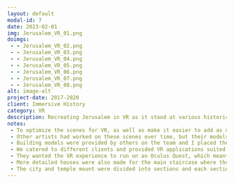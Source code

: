 ```yaml
---
layout: default
modal-id: 7
date: 2023-02-01
img: Jerusalem_VR_01.png
doimgs:
 - - Jerusalem_VR_02.png
 - - Jerusalem_VR_03.png
 - - Jerusalem_VR_04.png
 - - Jerusalem_VR_05.png
 - - Jerusalem_VR_06.png
 - - Jerusalem_VR_07.png
 - - Jerusalem_VR_08.png
alt: image-alt
project-date: 2017-2020
client: Immersive History
category: VR
description: Recreating Jerusalem in VR as it stood at various historical periods was the biggest theme during my time at Immersive History.
notes:
 - To optimize the scenes for VR, as well as make it easier to add as much detail as possible, it was most effective to instance just a few distinct models around the scene.  Care had to be taken to construct the original objects to the correct dimensions so they would match up perfectly when instanced without leaving gaps or extending over edges.  This was especially true since many of the historical dimensions of the buildings were well established.
 - Other artists had worked on these scenes over time, but their models didn't always line up.  When the scenes were being assembled into their final forms I would modify assets where needed to make sure everything lined up properly.  This sometimes required readjusting UV layouts, improving instanced geometry and creating new details where needed.
 - Building models were provided by others on the team and I placed them in the city.  There are many different types ranging from stacked houses to small homes to large mansions.  Location in the city was important, but also making sure they sat nicely on the terrain and didn't intersect other buildings or landmarks in unrealistic ways.
 - We catered to different clients and provided VR applications suited to their needs.  This particular model was for "Wisdom in Torah Ministries" that wanted accurate models of Jerusalem based on their archeological research.
 - They wanted the VR experience to run on an Oculus Quest, which meant it needed to be very light on memory consumption.  This again called for instancing as well as utilizing correct UV maps to be able to reuse textures as much as possible.  Instancing also allowed us to more easily create interactions in Unity where the developer had made scripts to easily assign actions to certain instanced models, such as doors and gates, and those actions would be automatically assigned when the model changed.
 - More detailed houses were also made for the main staircase where the player could walk and I was tasked with placing them convincingly along the sides of the stairs, making sure no doors were blocked and that none of the houses were floating or sitting in ways that would break the experience.
 - The city and temple mount were divided into sections and each section received its own dedicated LOD.  This made it possible to stream in different sections at higher fidelity when the player was in the area, as well as providing a nice scene overview when viewed as an overhead map.
---
```

